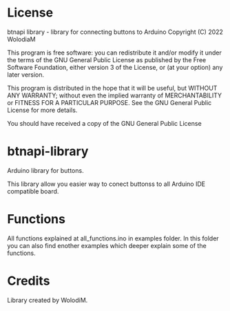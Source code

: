 # License
btnapi library - library for connecting buttons to Arduino
Copyright (C) 2022  WolodiaM

This program is free software: you can redistribute it and/or modify
it under the terms of the GNU General Public License as published by
the Free Software Foundation, either version 3 of the License, or
(at your option) any later version.

This program is distributed in the hope that it will be useful,
but WITHOUT ANY WARRANTY; without even the implied warranty of
MERCHANTABILITY or FITNESS FOR A PARTICULAR PURPOSE.  See the
GNU General Public License for more details.

You should have received a copy of the GNU General Public License

# btnapi-library
Arduino library for buttons.

This library allow you easier  way to conect buttonss to all Arduino IDE compatible board.

# Functions
All functions explained at all_functions.ino in examples folder.
In this folder you can also find enother examples which deeper explain some of the functions. 

# Credits
Library created by WolodiM.
